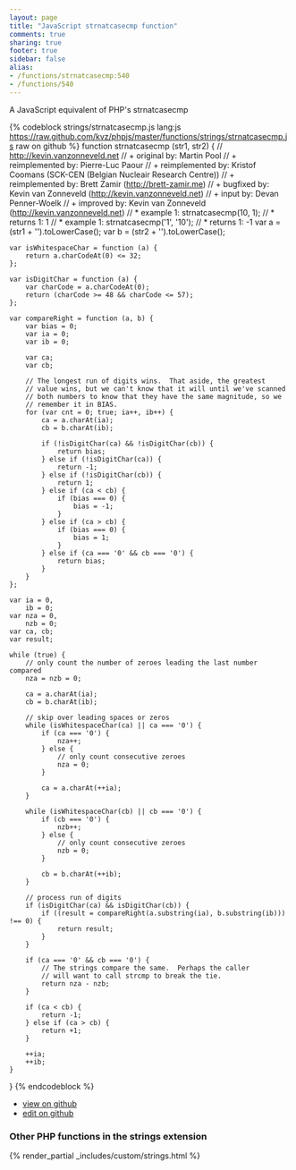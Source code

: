 ```yaml
---
layout: page
title: "JavaScript strnatcasecmp function"
comments: true
sharing: true
footer: true
sidebar: false
alias:
- /functions/strnatcasecmp:540
- /functions/540
---
```

<!-- Generated by Rakefile:build -->
A JavaScript equivalent of PHP's strnatcasecmp

{% codeblock strings/strnatcasecmp.js lang:js https://raw.github.com/kvz/phpjs/master/functions/strings/strnatcasecmp.js raw on github %}
function strnatcasecmp (str1, str2) {
    // http://kevin.vanzonneveld.net
    // +      original by: Martin Pool
    // + reimplemented by: Pierre-Luc Paour
    // + reimplemented by: Kristof Coomans (SCK-CEN (Belgian Nucleair Research Centre))
    // + reimplemented by: Brett Zamir (http://brett-zamir.me)
    // +      bugfixed by: Kevin van Zonneveld (http://kevin.vanzonneveld.net)
    // +         input by: Devan Penner-Woelk
    // +      improved by: Kevin van Zonneveld (http://kevin.vanzonneveld.net)
    // *        example 1: strnatcasecmp(10, 1);
    // *        returns 1: 1
    // *        example 1: strnatcasecmp('1', '10');
    // *        returns 1: -1
    var a = (str1 + '').toLowerCase();
    var b = (str2 + '').toLowerCase();

    var isWhitespaceChar = function (a) {
        return a.charCodeAt(0) <= 32;
    };

    var isDigitChar = function (a) {
        var charCode = a.charCodeAt(0);
        return (charCode >= 48 && charCode <= 57);
    };

    var compareRight = function (a, b) {
        var bias = 0;
        var ia = 0;
        var ib = 0;

        var ca;
        var cb;

        // The longest run of digits wins.  That aside, the greatest
        // value wins, but we can't know that it will until we've scanned
        // both numbers to know that they have the same magnitude, so we
        // remember it in BIAS.
        for (var cnt = 0; true; ia++, ib++) {
            ca = a.charAt(ia);
            cb = b.charAt(ib);

            if (!isDigitChar(ca) && !isDigitChar(cb)) {
                return bias;
            } else if (!isDigitChar(ca)) {
                return -1;
            } else if (!isDigitChar(cb)) {
                return 1;
            } else if (ca < cb) {
                if (bias === 0) {
                    bias = -1;
                }
            } else if (ca > cb) {
                if (bias === 0) {
                    bias = 1;
                }
            } else if (ca === '0' && cb === '0') {
                return bias;
            }
        }
    };

    var ia = 0,
        ib = 0;
    var nza = 0,
        nzb = 0;
    var ca, cb;
    var result;

    while (true) {
        // only count the number of zeroes leading the last number compared
        nza = nzb = 0;

        ca = a.charAt(ia);
        cb = b.charAt(ib);

        // skip over leading spaces or zeros
        while (isWhitespaceChar(ca) || ca === '0') {
            if (ca === '0') {
                nza++;
            } else {
                // only count consecutive zeroes
                nza = 0;
            }

            ca = a.charAt(++ia);
        }

        while (isWhitespaceChar(cb) || cb === '0') {
            if (cb === '0') {
                nzb++;
            } else {
                // only count consecutive zeroes
                nzb = 0;
            }

            cb = b.charAt(++ib);
        }

        // process run of digits
        if (isDigitChar(ca) && isDigitChar(cb)) {
            if ((result = compareRight(a.substring(ia), b.substring(ib))) !== 0) {
                return result;
            }
        }

        if (ca === '0' && cb === '0') {
            // The strings compare the same.  Perhaps the caller
            // will want to call strcmp to break the tie.
            return nza - nzb;
        }

        if (ca < cb) {
            return -1;
        } else if (ca > cb) {
            return +1;
        }

        ++ia;
        ++ib;
    }
}
{% endcodeblock %}

 - [view on github](https://github.com/kvz/phpjs/blob/master/functions/strings/strnatcasecmp.js)
 - [edit on github](https://github.com/kvz/phpjs/edit/master/functions/strings/strnatcasecmp.js)

### Other PHP functions in the strings extension
{% render_partial _includes/custom/strings.html %}
